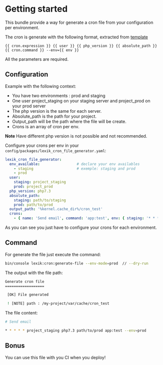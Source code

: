 Getting started
===============

This bundle provide a way for generate a cron file from your configuration per environment.

The cron is generate with the following format, extracted from [template](/Resources/views/template.txt.twig)

```twig
{{ cron.expression }} {{ user }} {{ php_version }} {{ absolute_path }} {{ cron.command }} --env={{ env }}
```

All the parameters are required.

Configuration
-------------

Example with the following context:

* You have two environments : prod and staging
* One user project_staging on your staging server and project_prod on your prod server
* The php version is the same for each server.
* Absolute_path is the path for your project.
* Output_path will be the path where the file will be create.
* Crons is an array of cron per env.

**Note** Have different php version is not possible and not recommended.

Configure your crons per env in your `config/packages/lexik_cron_file_generator.yaml`:

``` yaml
lexik_cron_file_generator:
  env_available:                 # declare your env availables
    - staging                    # exemple: staging and prod
    - prod
  user:
    staging: project_staging
    prod: project_prod
  php_version: php7.3
  absolute_path:
    staging: path/to/staging
    prod: path/to/prod
  output_path: '%kernel.cache_dir%/cron_test'
  crons:
    - { name: 'Send email', command: 'app:test', env: { staging: '* * * * *', prod: '* 5 * * *' } }

```

As you can see you just have to configure your crons for each environment.

Command
-------

For generate the file just execute the command:

``` bash
bin/console lexik:cron:generate-file --env-mode=prod  // --dry-run 
```

The output with the file path:

``` bash
Generate cron file
==================

 [OK] File generated

 ! [NOTE] path : /my-project/var/cache/cron_test
```

The file content:

``` bash
# Send email

* * * * * project_staging php7.3 path/to/prod app:test --env=prod
```

Bonus
-----

You can use this file with you CI when you deploy!
